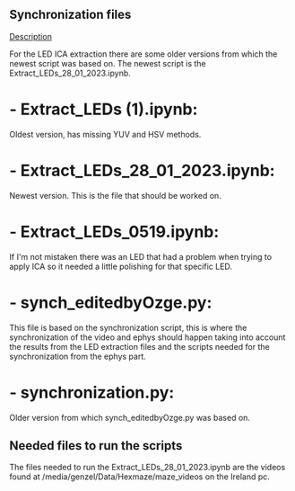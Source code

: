 ## Synchronization files
[Description](https://docs.google.com/document/d/1C5po2i44sqhHxwp52voB_3vZT7CsPBjcpynkymEkAQY/edit)

For the LED ICA extraction there are some older versions from which the newest script was based on. 
The newest script is the Extract_LEDs_28_01_2023.ipynb.

# - Extract_LEDs (1).ipynb: 
Oldest version, has missing YUV and HSV methods.

# - Extract_LEDs_28_01_2023.ipynb:
Newest version. This is the file that should be worked on.


# - Extract_LEDs_0519.ipynb:
If I'm not mistaken there was an LED that had a problem when trying to apply ICA so it needed a little polishing for that specific LED.


# - synch_editedbyOzge.py:
This file is based on the synchronization script, this is where the synchronization of the video and ephys should happen taking into account the results from the LED extraction files and the scripts needed for the synchronization from the ephys part.

# - synchronization.py:
Older version from which synch_editedbyOzge.py was based on.


## Needed files to run the scripts
The files needed to run the Extract_LEDs_28_01_2023.ipynb are the videos found at /media/genzel/Data/Hexmaze/maze_videos on the Ireland pc.
